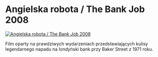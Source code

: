 Angielska robota / The Bank Job 2008 
=============
[![Angielska robota / The Bank Job 2008 ](http://vidos.pl/images/player.gif)](http://vidos.pl/angielska-robota-the-bank-job-2008)

 Film oparty na prawdziwych wydarzeniach przedstawiających kulisy legendarnego napadu na londyński bank przy Baker Street z 1971 roku.
